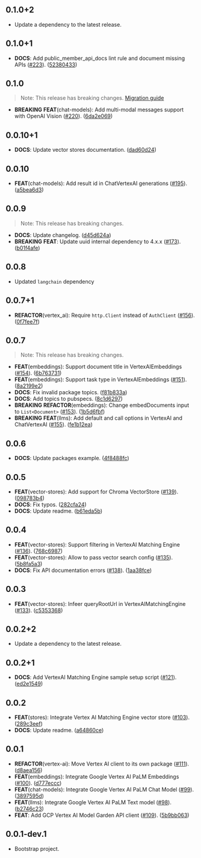 ## 0.1.0+2

 - Update a dependency to the latest release.

## 0.1.0+1

 - **DOCS**: Add public_member_api_docs lint rule and document missing APIs ([#223](https://github.com/davidmigloz/langchain_dart/issues/223)). ([52380433](https://github.com/davidmigloz/langchain_dart/commit/523804331783970870b023946c016be6c0797920))

## 0.1.0

> Note: This release has breaking changes.
> [Migration guide](https://github.com/davidmigloz/langchain_dart/issues/220)

 - **BREAKING** **FEAT**(chat-models): Add multi-modal messages support with OpenAI Vision ([#220](https://github.com/davidmigloz/langchain_dart/issues/220)). ([6da2e069](https://github.com/davidmigloz/langchain_dart/commit/6da2e069932782eed8c27da45c56b4c290373fac))

## 0.0.10+1

 - **DOCS**: Update vector stores documentation. ([dad60d24](https://github.com/davidmigloz/langchain_dart/commit/dad60d247fac157f2980f73c14ac88e9a0894fba))

## 0.0.10

 - **FEAT**(chat-models): Add result id in ChatVertexAI generations ([#195](https://github.com/davidmigloz/langchain_dart/issues/195)). ([a5bea6d3](https://github.com/davidmigloz/langchain_dart/commit/a5bea6d3aefbb53ed55d3abda0f51f5878445b72))

## 0.0.9

> Note: This release has breaking changes.

 - **DOCS**: Update changelog. ([d45d624a](https://github.com/davidmigloz/langchain_dart/commit/d45d624a0ba12e53c4e78a29750cad30d66c61c5))
 - **BREAKING** **FEAT**: Update uuid internal dependency to 4.x.x ([#173](https://github.com/davidmigloz/langchain_dart/issues/173)). ([b01f4afe](https://github.com/davidmigloz/langchain_dart/commit/b01f4afea6cfcdf8a0aa6e1b11d3057efa6e5fc0))

## 0.0.8

 - Updated `langchain` dependency

## 0.0.7+1

 - **REFACTOR**(vertex_ai): Require `http.Client` instead of `AuthClient` ([#156](https://github.com/davidmigloz/langchain_dart/issues/156)). ([0f7fee7f](https://github.com/davidmigloz/langchain_dart/commit/0f7fee7f0780e5b650ec50307a7fda65e242e822))

## 0.0.7

> Note: This release has breaking changes.

 - **FEAT**(embeddings): Support document title in VertexAIEmbeddings ([#154](https://github.com/davidmigloz/langchain_dart/issues/154)). ([6b763731](https://github.com/davidmigloz/langchain_dart/commit/6b76373139bb50e8d0e59b3f63b54f6adae3d498))
 - **FEAT**(embeddings): Support task type in VertexAIEmbeddings ([#151](https://github.com/davidmigloz/langchain_dart/issues/151)). ([8a2199e2](https://github.com/davidmigloz/langchain_dart/commit/8a2199e26a945f7d2ad8d3da3ca14e083172f6f1))
 - **DOCS**: Fix invalid package topics. ([f81b833a](https://github.com/davidmigloz/langchain_dart/commit/f81b833aae33e0a945ef4450da12344886224bae))
 - **DOCS**: Add topics to pubspecs. ([8c1d6297](https://github.com/davidmigloz/langchain_dart/commit/8c1d62970710cc326fd5930101918aaf16b18f74))
 - **BREAKING** **REFACTOR**(embeddings): Change embedDocuments input to `List<Document>` ([#153](https://github.com/davidmigloz/langchain_dart/issues/153)). ([1b5d6fbf](https://github.com/davidmigloz/langchain_dart/commit/1b5d6fbf20bcbb7734581f91d66eff3a86731fec))
 - **BREAKING** **FEAT**(llms): Add default and call options in VertexAI and ChatVertexAI ([#155](https://github.com/davidmigloz/langchain_dart/issues/155)). ([fe1b12ea](https://github.com/davidmigloz/langchain_dart/commit/fe1b12ea282cd587f9dc78bd959741781ebb6d35))

## 0.0.6

 - **DOCS**: Update packages example. ([4f8488fc](https://github.com/davidmigloz/langchain_dart/commit/4f8488fcb324e31b9d8dece7d1999333d7982253))

## 0.0.5

 - **FEAT**(vector-stores): Add support for Chroma VectorStore ([#139](https://github.com/davidmigloz/langchain_dart/issues/139)). ([098783b4](https://github.com/davidmigloz/langchain_dart/commit/098783b4895ab30bb61d07355a0b587ff76b9175))
 - **DOCS**: Fix typos. ([282cfa24](https://github.com/davidmigloz/langchain_dart/commit/282cfa24caa7b91ce28db6b1997af4c2c3ecf3e4))
 - **DOCS**: Update readme. ([b61eda5b](https://github.com/davidmigloz/langchain_dart/commit/b61eda5ba506b4602592511c6a9be1e7aae5bf57))

## 0.0.4

 - **FEAT**(vector-stores): Support filtering in VertexAI Matching Engine ([#136](https://github.com/davidmigloz/langchain_dart/issues/136)). ([768c6987](https://github.com/davidmigloz/langchain_dart/commit/768c6987de5b36b60090a1fe94f49483da11b885))
 - **FEAT**(vector-stores): Allow to pass vector search config ([#135](https://github.com/davidmigloz/langchain_dart/issues/135)). ([5b8fa5a3](https://github.com/davidmigloz/langchain_dart/commit/5b8fa5a3fcaf785615016be1d5da0a003178cfa9))
 - **DOCS**: Fix API documentation errors ([#138](https://github.com/davidmigloz/langchain_dart/issues/138)). ([1aa38fce](https://github.com/davidmigloz/langchain_dart/commit/1aa38fce17eed7f325e7872d03096740256d57be))

## 0.0.3

 - **FEAT**(vector-stores): Infeer queryRootUrl in VertexAIMatchingEngine ([#133](https://github.com/davidmigloz/langchain_dart/issues/133)). ([c5353368](https://github.com/davidmigloz/langchain_dart/commit/c5353368d1455756554f6640d33d0b3752476eb9))

## 0.0.2+2

 - Update a dependency to the latest release.

## 0.0.2+1

 - **DOCS**: Add VertexAI Matching Engine sample setup script ([#121](https://github.com/davidmigloz/langchain_dart/issues/121)). ([ed2e1549](https://github.com/davidmigloz/langchain_dart/commit/ed2e1549ca1d6bb0223231bcbe0c1c4a6a198402))

## 0.0.2

 - **FEAT**(stores): Integrate Vertex AI Matching Engine vector store ([#103](https://github.com/davidmigloz/langchain_dart/issues/103)). ([289c3eef](https://github.com/davidmigloz/langchain_dart/commit/289c3eef722206ac9dea0c968c036ad3289d10be))
 - **DOCS**: Update readme. ([a64860ce](https://github.com/davidmigloz/langchain_dart/commit/a64860ceda8fe926b720086cf7c86df2b02abf35))

## 0.0.1

 - **REFACTOR**(vertex-ai): Move Vertex AI client to its own package ([#111](https://github.com/davidmigloz/langchain_dart/issues/111)). ([d8aea156](https://github.com/davidmigloz/langchain_dart/commit/d8aea15633f1a9fb0df35cf9cc44bbc93ad46cd8))
 - **FEAT**(embeddings): Integrate Google Vertex AI PaLM Embeddings ([#100](https://github.com/davidmigloz/langchain_dart/issues/100)). ([d777eccc](https://github.com/davidmigloz/langchain_dart/commit/d777eccc0c81c58b322f28e6e3c4a8763f3f84b7))
 - **FEAT**(chat-models): Integrate Google Vertex AI PaLM Chat Model ([#99](https://github.com/davidmigloz/langchain_dart/issues/99)). ([3897595d](https://github.com/davidmigloz/langchain_dart/commit/3897595db597d5957ef80ae7a1de35c5f41265b8))
 - **FEAT**(llms): Integrate Google Vertex AI PaLM Text model ([#98](https://github.com/davidmigloz/langchain_dart/issues/98)). ([b2746c23](https://github.com/davidmigloz/langchain_dart/commit/b2746c235d68045ba20afd1f2be7c24dcccb5f24))
 - **FEAT**: Add GCP Vertex AI Model Garden API client ([#109](https://github.com/davidmigloz/langchain_dart/issues/109)). ([5b9bb063](https://github.com/davidmigloz/langchain_dart/commit/5b9bb063a03fb290305fbc0bec502a3c93077583))

## 0.0.1-dev.1

- Bootstrap project.
